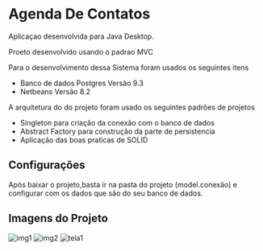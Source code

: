# Agenda De Contatos

Aplicaçao desenvolvida para Java Desktop.

Proeto desenvolvido usando o padrao MVC

Para o desenvolvimento dessa Sistema foram usados os seguintes itens

- Banco de dados Postgres Versão 9.3
- Netbeans Versão 8.2

A arquitetura do do projeto foram usado os seguintes padrões de projetos 

- Singleton para criação da conexão com o banco de dados
- Abstract Factory para construção da parte de persistencia
- Aplicação das boas praticas de SOLID

## Configurações

Após baixar o projeto,basta ir na pasta do projeto (model.conexão) e configurar com os dados que são do seu banco de dados.

## Imagens do Projeto

![img1](https://user-images.githubusercontent.com/48629398/187532573-99c4184b-f4a4-416a-a8fe-df7b4989ae72.PNG)
![img2](https://user-images.githubusercontent.com/48629398/187532576-93b1c1f7-1194-4388-bfbb-cc477f1c65a0.PNG)
![tela1](https://user-images.githubusercontent.com/48629398/187532578-36a62ea5-77b6-4a5f-b5ec-853d2a2e39f6.PNG)
